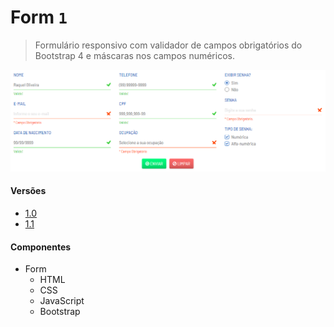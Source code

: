 # Form `1`
> Formulário responsivo com validador de campos obrigatórios do Bootstrap 4 e máscaras nos campos numéricos.

![](form-1.png)

#### Versões
                
+ [1.0](https://araquelos.github.io/form-1/form-1.0/form-1.0.html)
+ [1.1](https://araquelos.github.io/form-1/form-1.1/form-1.1.html)

#### Componentes
                
+ Form
    + HTML
    + CSS
    + JavaScript
    + Bootstrap